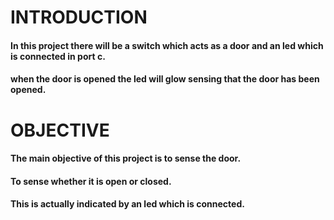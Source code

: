 # INTRODUCTION 
#### In this project there will be a switch which acts as a door and an led which is connected in port c.
#### when the door is opened the led will glow sensing that the door has been opened.


# OBJECTIVE
#### The main objective of this project is to sense the door.
#### To sense whether it is open or closed.
#### This is actually indicated by an led which is connected.
        
